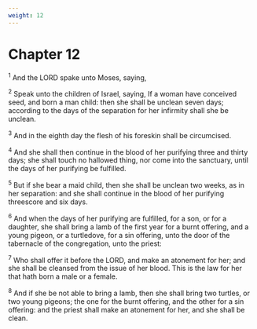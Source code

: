 ```yaml
---
weight: 12
---
```


# Chapter 12

<sup>1</sup> And the LORD spake unto Moses, saying, 

<sup>2</sup> Speak unto the children of Israel, saying, If a woman have conceived seed, and born a man child: then she shall be unclean seven days; according to the days of the separation for her infirmity shall she be unclean. 

<sup>3</sup> And in the eighth day the flesh of his foreskin shall be circumcised. 

<sup>4</sup> And she shall then continue in the blood of her purifying three and thirty days; she shall touch no hallowed thing, nor come into the sanctuary, until the days of her purifying be fulfilled. 

<sup>5</sup> But if she bear a maid child, then she shall be unclean two weeks, as in her separation: and she shall continue in the blood of her purifying threescore and six days. 

<sup>6</sup> And when the days of her purifying are fulfilled, for a son, or for a daughter, she shall bring a lamb of the first year for a burnt offering, and a young pigeon, or a turtledove, for a sin offering, unto the door of the tabernacle of the congregation, unto the priest: 

<sup>7</sup> Who shall offer it before the LORD, and make an atonement for her; and she shall be cleansed from the issue of her blood. This is the law for her that hath born a male or a female. 

<sup>8</sup> And if she be not able to bring a lamb, then she shall bring two turtles, or two young pigeons; the one for the burnt offering, and the other for a sin offering: and the priest shall make an atonement for her, and she shall be clean. 


